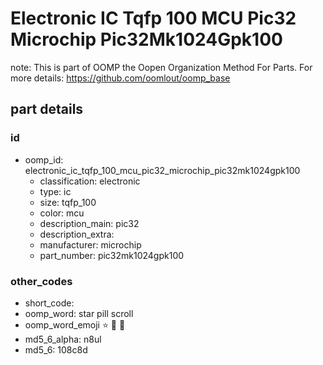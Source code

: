 # Electronic IC Tqfp 100 MCU Pic32 Microchip Pic32Mk1024Gpk100  

note: This is part of OOMP the Oopen Organization Method For Parts. For more details: https://github.com/oomlout/oomp_base

##  part details





### id
* oomp_id: electronic_ic_tqfp_100_mcu_pic32_microchip_pic32mk1024gpk100
  * classification: electronic
  * type: ic
  * size: tqfp_100
  * color: mcu
  * description_main: pic32
  * description_extra: 
  * manufacturer: microchip
  * part_number: pic32mk1024gpk100

### other_codes
* short_code: 
* oomp_word: star pill scroll
* oomp_word_emoji :star: :pill: :scroll:
* md5_6_alpha: n8ul
* md5_6: 108c8d